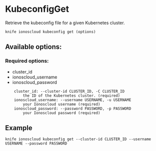 # KubeconfigGet

Retrieve the kubeconfig file for a given Kubernetes cluster.

```text
knife ionoscloud kubeconfig get (options)
```

## Available options:

### Required options:

* cluster_id
* ionoscloud_username
* ionoscloud_password

```text
    cluster_id: --cluster-id CLUSTER_ID, -C CLUSTER_ID
        the ID of the Kubernetes cluster. (required)
    ionoscloud_username: --username USERNAME, -u USERNAME
        your Ionoscloud username (required)
    ionoscloud_password: --password PASSWORD, -p PASSWORD
        your Ionoscloud password (required)
```

## Example

```text
knife ionoscloud kubeconfig get --cluster-id CLUSTER_ID --username USERNAME --password PASSWORD
```
